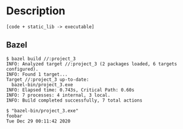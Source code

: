 # Description

`[code + static_lib -> executable]`

## Bazel

```console
$ bazel build //:project_3  
INFO: Analyzed target //:project_3 (2 packages loaded, 6 targets configured).
INFO: Found 1 target...
Target //:project_3 up-to-date:
  bazel-bin/project_3.exe
INFO: Elapsed time: 0.743s, Critical Path: 0.60s
INFO: 7 processes: 4 internal, 3 local.
INFO: Build completed successfully, 7 total actions

$ "bazel-bin/project_3.exe" 
foobar
Tue Dec 29 00:11:42 2020

```
